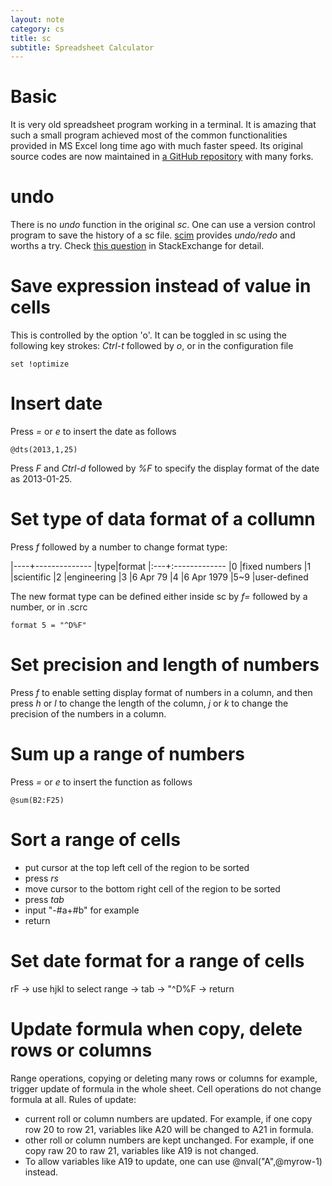 ```yaml
---
layout: note
category: cs
title: sc
subtitle: Spreadsheet Calculator
---
```


Basic
=====

It is very old spreadsheet program working in a terminal. It is amazing that
such a small program achieved most of the common functionalities provided in
MS Excel long time ago with much faster speed. Its original source codes are
now maintained in [a GitHub repository](https://github.com/dkastner/sc) with
many forks.

undo
====

There is no *undo* function in the original *sc*. One can use a version
control program to save the history of a sc file.
[scim](https://github.com/andmarti1424/scim) provides *undo/redo* and worths
a try. Check [this question][se] in StackExchange for detail.

[se]:http://unix.stackexchange.com/questions/55056/how-to-undo-in-spreadsheet-calculator-sc

Save expression instead of value in cells
=========================================

This is controlled by the option 'o'. It can be toggled in sc using the
following key strokes: *Ctrl-t* followed by *o*, or in the configuration file

~~~
set !optimize
~~~~

Insert date
===========

Press *=* or *e* to insert the date as follows

~~~
@dts(2013,1,25)
~~~

Press *F* and *Ctrl-d* followed by *%F* to specify the display format of the
date as 2013-01-25.

Set type of data format of a collumn
====================================

Press *f* followed by a number to change format type:

|----+--------------
|type|format
|:---+:-------------
|0   |fixed numbers
|1   |scientific
|2   |engineering
|3   |6 Apr 79
|4   |6 Apr 1979
|5~9 |user-defined 

The new format type can be defined either inside sc by *f=* followed
by a number, or in .scrc 

~~~
format 5 = "^D%F"
~~~

Set precision and length of numbers
===================================

Press *f* to enable setting display format of numbers in a column, and then
press *h* or *l* to change the length of the column, *j* or *k* to change the
precision of the numbers in a column.

Sum up a range of numbers
=========================

Press *=* or *e* to insert the function as follows

~~~
@sum(B2:F25)
~~~

Sort a range of cells
=====================

- put cursor at the top left cell of the region to be sorted
- press *rs*
- move cursor to the bottom right cell of the region to be sorted
- press *tab*
- input "-#a+#b" for example
- return

Set date format for a range of cells
====================================
rF -> use hjkl to select range -> tab -> "^D%F -> return

Update formula when copy, delete rows or columns
================================================

Range operations, copying or deleting many rows or columns for example,
trigger update of formula in the whole sheet. Cell operations do not change
formula at all. Rules of update:
- current roll or column numbers are updated. For example, if one copy row 20
  to row 21, variables like A20 will be changed to A21 in formula. 
- other roll or column numbers are kept unchanged. For example, if one copy
  raw 20 to raw 21, variables like A19 is not changed.
- To allow variables like A19 to update, one can use @nval("A",@myrow-1)
  instead.

